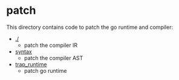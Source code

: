 # patch
This directory contains code to patch the go runtime and compiler:
- [./](./)  
  - patch the compiler IR
- [syntax](syntax)  
  - patch the compiler AST
- [trap_runtime](trap_runtime)
  - patch go runtime